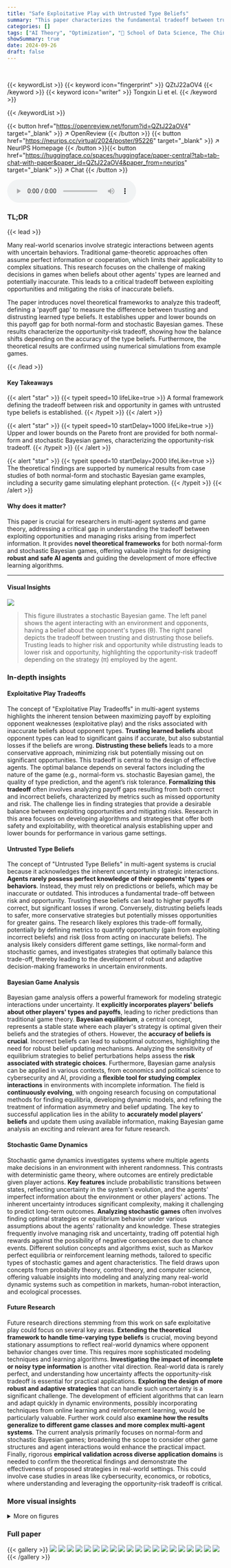 ```yaml
---
title: "Safe Exploitative Play with Untrusted Type Beliefs"
summary: "This paper characterizes the fundamental tradeoff between trusting and distrusting learned type beliefs in games, establishing upper and lower bounds for optimal strategies in both normal-form and sto..."
categories: []
tags: ["AI Theory", "Optimization", "🏢 School of Data Science, The Chinese University of Hong Kong, Shenzhen",]
showSummary: true
date: 2024-09-26
draft: false
---
```


<br>

{{< keywordList >}}
{{< keyword icon="fingerprint" >}} QZtJ22aOV4 {{< /keyword >}}
{{< keyword icon="writer" >}} Tongxin Li et el. {{< /keyword >}}
 
{{< /keywordList >}}

{{< button href="https://openreview.net/forum?id=QZtJ22aOV4" target="_blank" >}}
↗ OpenReview
{{< /button >}}
{{< button href="https://neurips.cc/virtual/2024/poster/95226" target="_blank" >}}
↗ NeurIPS Homepage
{{< /button >}}{{< button href="https://huggingface.co/spaces/huggingface/paper-central?tab=tab-chat-with-paper&paper_id=QZtJ22aOV4&paper_from=neurips" target="_blank" >}}
↗ Chat
{{< /button >}}



<audio controls>
    <source src="https://ai-paper-reviewer.com/QZtJ22aOV4/podcast.wav" type="audio/wav">
    Your browser does not support the audio element.
</audio>


### TL;DR


{{< lead >}}

Many real-world scenarios involve strategic interactions between agents with uncertain behaviors.  Traditional game-theoretic approaches often assume perfect information or cooperation, which limits their applicability to complex situations.  This research focuses on the challenge of making decisions in games when beliefs about other agents' types are learned and potentially inaccurate. This leads to a critical tradeoff between exploiting opportunities and mitigating the risks of inaccurate beliefs.

The paper introduces novel theoretical frameworks to analyze this tradeoff, defining a 'payoff gap' to measure the difference between trusting and distrusting learned type beliefs.  It establishes upper and lower bounds on this payoff gap for both normal-form and stochastic Bayesian games.  These results characterize the opportunity-risk tradeoff, showing how the balance shifts depending on the accuracy of the type beliefs.  Furthermore, the theoretical results are confirmed using numerical simulations from example games. 

{{< /lead >}}


#### Key Takeaways

{{< alert "star" >}}
{{< typeit speed=10 lifeLike=true >}} A formal framework defining the tradeoff between risk and opportunity in games with untrusted type beliefs is established. {{< /typeit >}}
{{< /alert >}}

{{< alert "star" >}}
{{< typeit speed=10 startDelay=1000 lifeLike=true >}} Upper and lower bounds on the Pareto front are provided for both normal-form and stochastic Bayesian games, characterizing the opportunity-risk tradeoff. {{< /typeit >}}
{{< /alert >}}

{{< alert "star" >}}
{{< typeit speed=10 startDelay=2000 lifeLike=true >}} The theoretical findings are supported by numerical results from case studies of both normal-form and stochastic Bayesian game examples, including a security game simulating elephant protection. {{< /typeit >}}
{{< /alert >}}

#### Why does it matter?
This paper is crucial for researchers in multi-agent systems and game theory, addressing a critical gap in understanding the tradeoff between exploiting opportunities and managing risks arising from imperfect information.  It provides **novel theoretical frameworks** for both normal-form and stochastic Bayesian games, offering valuable insights for designing **robust and safe AI agents** and guiding the development of more effective learning algorithms.

------
#### Visual Insights



![](https://ai-paper-reviewer.com/QZtJ22aOV4/figures_2_1.jpg)

> This figure illustrates a stochastic Bayesian game.  The left panel shows the agent interacting with an environment and opponents, having a belief about the opponent's types (θ). The right panel depicts the tradeoff between trusting and distrusting those beliefs.  Trusting leads to higher risk and opportunity while distrusting leads to lower risk and opportunity, highlighting the opportunity-risk tradeoff depending on the strategy (π) employed by the agent.







### In-depth insights


#### Exploitative Play Tradeoffs
The concept of "Exploitative Play Tradeoffs" in multi-agent systems highlights the inherent tension between maximizing payoff by exploiting opponent weaknesses (exploitative play) and the risks associated with inaccurate beliefs about opponent types.  **Trusting learned beliefs** about opponent types can lead to significant gains if accurate, but also substantial losses if the beliefs are wrong.  **Distrusting these beliefs** leads to a more conservative approach, minimizing risk but potentially missing out on significant opportunities. This tradeoff is central to the design of effective agents. The optimal balance depends on several factors including the nature of the game (e.g., normal-form vs. stochastic Bayesian game), the quality of type prediction, and the agent’s risk tolerance.  **Formalizing this tradeoff** often involves analyzing payoff gaps resulting from both correct and incorrect beliefs, characterized by metrics such as missed opportunity and risk.   The challenge lies in finding strategies that provide a desirable balance between exploiting opportunities and mitigating risks.  Research in this area focuses on developing algorithms and strategies that offer both safety and exploitability, with theoretical analysis establishing upper and lower bounds for performance in various game settings.

#### Untrusted Type Beliefs
The concept of "Untrusted Type Beliefs" in multi-agent systems is crucial because it acknowledges the inherent uncertainty in strategic interactions.  **Agents rarely possess perfect knowledge of their opponents' types or behaviors**.  Instead, they must rely on predictions or beliefs, which may be inaccurate or outdated. This introduces a fundamental trade-off between risk and opportunity.  Trusting these beliefs can lead to higher payoffs if correct, but significant losses if wrong. Conversely, distrusting beliefs leads to safer, more conservative strategies but potentially misses opportunities for greater gains. The research likely explores this trade-off formally, potentially by defining metrics to quantify opportunity (gain from exploiting incorrect beliefs) and risk (loss from acting on inaccurate beliefs).  The analysis likely considers different game settings, like normal-form and stochastic games, and investigates strategies that optimally balance this trade-off, thereby leading to the development of robust and adaptive decision-making frameworks in uncertain environments.

#### Bayesian Game Analysis
Bayesian game analysis offers a powerful framework for modeling strategic interactions under uncertainty.  It **explicitly incorporates players' beliefs about other players' types and payoffs**, leading to richer predictions than traditional game theory.  **Bayesian equilibrium**, a central concept, represents a stable state where each player's strategy is optimal given their beliefs and the strategies of others.  However, the **accuracy of beliefs is crucial**.  Incorrect beliefs can lead to suboptimal outcomes, highlighting the need for robust belief updating mechanisms.  Analyzing the sensitivity of equilibrium strategies to belief perturbations helps assess the **risk associated with strategic choices**. Furthermore, Bayesian game analysis can be applied in various contexts, from economics and political science to cybersecurity and AI, providing a **flexible tool for studying complex interactions** in environments with incomplete information.  The field is **continuously evolving**, with ongoing research focusing on computational methods for finding equilibria, developing dynamic models, and refining the treatment of information asymmetry and belief updating.  The key to successful application lies in the ability to **accurately model players’ beliefs** and update them using available information, making Bayesian game analysis an exciting and relevant area for future research.

#### Stochastic Game Dynamics
Stochastic game dynamics investigates systems where multiple agents make decisions in an environment with inherent randomness.  This contrasts with deterministic game theory, where outcomes are entirely predictable given player actions. **Key features** include probabilistic transitions between states, reflecting uncertainty in the system's evolution, and the agents' imperfect information about the environment or other players' actions.  The inherent uncertainty introduces significant complexity, making it challenging to predict long-term outcomes. **Analyzing stochastic games** often involves finding optimal strategies or equilibrium behavior under various assumptions about the agents' rationality and knowledge.  These strategies frequently involve managing risk and uncertainty, trading off potential high rewards against the possibility of negative consequences due to chance events.  Different solution concepts and algorithms exist, such as Markov perfect equilibria or reinforcement learning methods, tailored to specific types of stochastic games and agent characteristics. The field draws upon concepts from probability theory, control theory, and computer science, offering valuable insights into modeling and analyzing many real-world dynamic systems such as competition in markets, human-robot interaction, and ecological processes.

#### Future Research
Future research directions stemming from this work on safe exploitative play could focus on several key areas.  **Extending the theoretical framework to handle time-varying type beliefs** is crucial, moving beyond stationary assumptions to reflect real-world dynamics where opponent behavior changes over time.  This requires more sophisticated modeling techniques and learning algorithms.  **Investigating the impact of incomplete or noisy type information** is another vital direction. Real-world data is rarely perfect, and understanding how uncertainty affects the opportunity-risk tradeoff is essential for practical applications.  **Exploring the design of more robust and adaptive strategies** that can handle such uncertainty is a significant challenge. The development of efficient algorithms that can learn and adapt quickly in dynamic environments, possibly incorporating techniques from online learning and reinforcement learning, would be particularly valuable.  Further work could also **examine how the results generalize to different game classes and more complex multi-agent systems**.  The current analysis primarily focuses on normal-form and stochastic Bayesian games; broadening the scope to consider other game structures and agent interactions would enhance the practical impact. Finally, rigorous **empirical validation across diverse application domains** is needed to confirm the theoretical findings and demonstrate the effectiveness of proposed strategies in real-world settings.  This could involve case studies in areas like cybersecurity, economics, or robotics, where understanding and leveraging the opportunity-risk tradeoff is critical.


### More visual insights

<details>
<summary>More on figures
</summary>


![](https://ai-paper-reviewer.com/QZtJ22aOV4/figures_4_1.jpg)

> The figure on the left shows the payoff matrix for the Matching Pennies game.  Player 1 has a belief about Player 2's strategy (represented by y). Player 1 chooses a strategy (π(y)) aiming to maximize their payoff. The right side illustrates the tradeoff between opportunity (gain when beliefs are correct) and risk (loss from incorrect beliefs). The line represents the Pareto frontier, where any improvement in opportunity necessitates an increase in risk, and vice versa.


![](https://ai-paper-reviewer.com/QZtJ22aOV4/figures_7_1.jpg)

> This figure displays the comparison between theoretical upper and lower bounds on the opportunity-risk tradeoff for stochastic Bayesian games, with varying discount factors (γ).  The x-axis represents the missed opportunity (a measure of how far the strategy is from optimal when beliefs are correct), and the y-axis represents the maximum risk (the worst-case payoff difference due to incorrect beliefs). The different curves correspond to various discount factors, demonstrating how this tradeoff changes based on the discount factor.


![](https://ai-paper-reviewer.com/QZtJ22aOV4/figures_8_1.jpg)

> The figure illustrates a stochastic Bayesian game where an agent interacts with an environment and opponents.  The agent holds beliefs (θ) about the types of opponents.  The right panel shows the tradeoff between trusting these beliefs versus distrusting them. Trusting leads to higher risk and opportunity, while distrusting leads to lower risk and opportunity. The overall relationship demonstrates an opportunity-risk tradeoff that varies according to the strategy (π) employed by the agent.


![](https://ai-paper-reviewer.com/QZtJ22aOV4/figures_9_1.jpg)

> The left panel shows the 78 2x2 games used in the case study. The right panel shows the opportunity-risk tradeoff for one of those games. The tradeoff is evaluated using an algorithm that varies its trust (λ) in type beliefs.  When trust is high (λ=1), the algorithm uses a best response strategy, resulting in higher risk and opportunity.  When trust is low (λ=0), the algorithm uses a minimax strategy, resulting in lower risk and opportunity. The plot shows the average results from 1000 random runs, illustrating the variability of the results.


![](https://ai-paper-reviewer.com/QZtJ22aOV4/figures_9_2.jpg)

> The figure illustrates a stochastic Bayesian game where an agent makes decisions based on its belief of the types of other agents. The left panel shows the game's structure, where an agent interacts with an environment and opponents, having a belief about their types (θ ∈ Θ).  The right panel shows the tradeoff between trusting and distrusting these beliefs. Trusting the beliefs leads to higher risk but also higher potential opportunity. Distrusting the beliefs results in lower risk and a lower potential opportunity. This visualizes the central concept of the paper: the fundamental tradeoff between risk and opportunity when dealing with uncertain type beliefs in strategic interactions.


![](https://ai-paper-reviewer.com/QZtJ22aOV4/figures_22_1.jpg)

> This figure shows the comparison of lower and upper bounds on the opportunity-risk tradeoff for stochastic Bayesian games with varying discount factors (γ). The x-axis represents the missed opportunity, and the y-axis represents the risk. Different curves represent different values of γ, illustrating how the tradeoff changes as γ varies.  The figure is a visual representation of the theoretical results presented in Theorem 4.1 and 4.2, showing the relationship between opportunity (missed opportunity) and risk (worst-case payoff difference) in stochastic games.


![](https://ai-paper-reviewer.com/QZtJ22aOV4/figures_24_1.jpg)

> This figure compares the theoretical lower and upper bounds on the opportunity-risk tradeoff derived in Theorems 4.1 and 4.2, respectively, for stochastic Bayesian games.  The x-axis represents the missed opportunity (Δ(0; π)), while the y-axis represents the risk (maxε>0 Δ(ε; π)).  Different curves show the bounds for varying discount factors (γ). The figure shows how the opportunity-risk tradeoff changes as the discount factor varies, illustrating the impact of the time horizon on the agent's strategic choices in the face of uncertainty about opponent types.


![](https://ai-paper-reviewer.com/QZtJ22aOV4/figures_25_1.jpg)

> The figure on the left shows a diagram of a stochastic Bayesian game. There is an agent who interacts with an environment and opponents. The agent has beliefs about the types of the opponents.  The figure on the right shows the opportunity-risk tradeoff that the paper examines. The y-axis represents the risk, and the x-axis represents the missed opportunity. The curve shows the Pareto frontier, which is the set of all points that are Pareto optimal. A Pareto optimal point is a point where it is not possible to improve one objective without worsening another.


</details>






### Full paper

{{< gallery >}}
<img src="https://ai-paper-reviewer.com/QZtJ22aOV4/1.png" class="grid-w50 md:grid-w33 xl:grid-w25" />
<img src="https://ai-paper-reviewer.com/QZtJ22aOV4/2.png" class="grid-w50 md:grid-w33 xl:grid-w25" />
<img src="https://ai-paper-reviewer.com/QZtJ22aOV4/3.png" class="grid-w50 md:grid-w33 xl:grid-w25" />
<img src="https://ai-paper-reviewer.com/QZtJ22aOV4/4.png" class="grid-w50 md:grid-w33 xl:grid-w25" />
<img src="https://ai-paper-reviewer.com/QZtJ22aOV4/5.png" class="grid-w50 md:grid-w33 xl:grid-w25" />
<img src="https://ai-paper-reviewer.com/QZtJ22aOV4/6.png" class="grid-w50 md:grid-w33 xl:grid-w25" />
<img src="https://ai-paper-reviewer.com/QZtJ22aOV4/7.png" class="grid-w50 md:grid-w33 xl:grid-w25" />
<img src="https://ai-paper-reviewer.com/QZtJ22aOV4/8.png" class="grid-w50 md:grid-w33 xl:grid-w25" />
<img src="https://ai-paper-reviewer.com/QZtJ22aOV4/9.png" class="grid-w50 md:grid-w33 xl:grid-w25" />
<img src="https://ai-paper-reviewer.com/QZtJ22aOV4/10.png" class="grid-w50 md:grid-w33 xl:grid-w25" />
<img src="https://ai-paper-reviewer.com/QZtJ22aOV4/11.png" class="grid-w50 md:grid-w33 xl:grid-w25" />
<img src="https://ai-paper-reviewer.com/QZtJ22aOV4/12.png" class="grid-w50 md:grid-w33 xl:grid-w25" />
<img src="https://ai-paper-reviewer.com/QZtJ22aOV4/13.png" class="grid-w50 md:grid-w33 xl:grid-w25" />
<img src="https://ai-paper-reviewer.com/QZtJ22aOV4/14.png" class="grid-w50 md:grid-w33 xl:grid-w25" />
<img src="https://ai-paper-reviewer.com/QZtJ22aOV4/15.png" class="grid-w50 md:grid-w33 xl:grid-w25" />
<img src="https://ai-paper-reviewer.com/QZtJ22aOV4/16.png" class="grid-w50 md:grid-w33 xl:grid-w25" />
<img src="https://ai-paper-reviewer.com/QZtJ22aOV4/17.png" class="grid-w50 md:grid-w33 xl:grid-w25" />
<img src="https://ai-paper-reviewer.com/QZtJ22aOV4/18.png" class="grid-w50 md:grid-w33 xl:grid-w25" />
<img src="https://ai-paper-reviewer.com/QZtJ22aOV4/19.png" class="grid-w50 md:grid-w33 xl:grid-w25" />
<img src="https://ai-paper-reviewer.com/QZtJ22aOV4/20.png" class="grid-w50 md:grid-w33 xl:grid-w25" />
{{< /gallery >}}